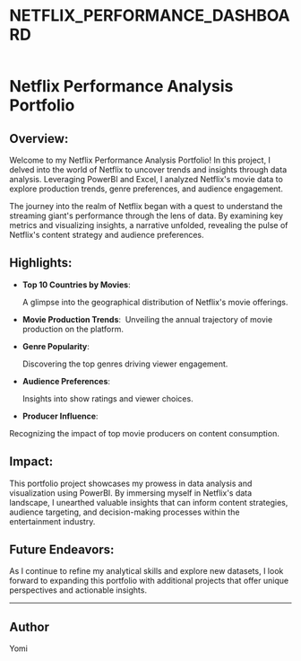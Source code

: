 # NETFLIX_PERFORMANCE_DASHBOARD
![]()

# Netflix Performance Analysis Portfolio

## Overview:
Welcome to my Netflix Performance Analysis Portfolio! In this project, I delved into the world of Netflix to uncover trends and insights through data analysis. Leveraging PowerBI and Excel, I analyzed Netflix's movie data to explore production trends, genre preferences, and audience engagement.

The journey into the realm of Netflix began with a quest to understand the streaming giant's performance through the lens of data. By examining key metrics and visualizing insights, a narrative unfolded, revealing the pulse of Netflix's content strategy and audience preferences.

## Highlights:
- **Top 10 Countries by Movies**:
![]()

   A glimpse into the geographical distribution of Netflix's movie offerings.

- **Movie Production Trends**:
![]()
   Unveiling the annual trajectory of movie production on the platform.
  
- **Genre Popularity**:

   Discovering the top genres driving viewer engagement.

  
- **Audience Preferences**:
![]()

   Insights into show ratings and viewer choices.

  
- **Producer Influence**:
![]()


Recognizing the impact of top movie producers on content consumption.

## Impact:
This portfolio project showcases my prowess in data analysis and visualization using PowerBI. By immersing myself in Netflix's data landscape, I unearthed valuable insights that can inform content strategies, audience targeting, and decision-making processes within the entertainment industry.

## Future Endeavors:
As I continue to refine my analytical skills and explore new datasets, I look forward to expanding this portfolio with additional projects that offer unique perspectives and actionable insights.

---

## Author
Yomi
